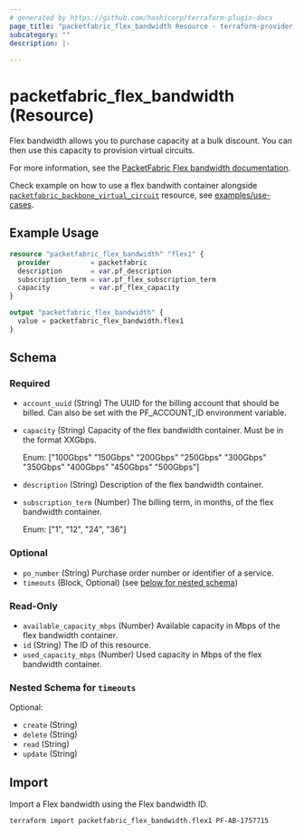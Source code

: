 ```yaml
---
# generated by https://github.com/hashicorp/terraform-plugin-docs
page_title: "packetfabric_flex_bandwidth Resource - terraform-provider-packetfabric"
subcategory: ""
description: |-
  
---
```


# packetfabric_flex_bandwidth (Resource)

Flex bandwidth allows you to purchase capacity at a bulk discount. You can then use this capacity to provision virtual circuits.

For more information, see the [PacketFabric Flex bandwidth documentation](https://docs.packetfabric.com/billing/pages/flex_bandwidth/).

Check example on how to use a flex bandwith container alongside [`packetfabric_backbone_virtual_circuit`](https://registry.terraform.io/providers/PacketFabric/packetfabric/latest/docs/resources/packetfabric_backbone_virtual_circuit) resource, see [examples/use-cases](https://github.com/PacketFabric/terraform-provider-packetfabric/tree/main/examples/use-cases/flex_bandwidth).

## Example Usage

```terraform
resource "packetfabric_flex_bandwidth" "flex1" {
  provider          = packetfabric
  description       = var.pf_description
  subscription_term = var.pf_flex_subscription_term
  capacity          = var.pf_flex_capacity
}

output "packetfabric_flex_bandwidth" {
  value = packetfabric_flex_bandwidth.flex1
}
```

<!-- schema generated by tfplugindocs -->
## Schema

### Required

- `account_uuid` (String) The UUID for the billing account that should be billed. Can also be set with the PF_ACCOUNT_ID environment variable.
- `capacity` (String) Capacity of the flex bandwidth container. Must be in the format XXGbps.

	Enum: ["100Gbps" "150Gbps" "200Gbps" "250Gbps" "300Gbps" "350Gbps" "400Gbps" "450Gbps" "500Gbps"]
- `description` (String) Description of the flex bandwidth container.
- `subscription_term` (Number) The billing term, in months, of the flex bandwidth container.

	Enum: ["1", "12", "24", "36"]

### Optional

- `po_number` (String) Purchase order number or identifier of a service.
- `timeouts` (Block, Optional) (see [below for nested schema](#nestedblock--timeouts))

### Read-Only

- `available_capacity_mbps` (Number) Available capacity in Mbps of the flex bandwidth container.
- `id` (String) The ID of this resource.
- `used_capacity_mbps` (Number) Used capacity in Mbps of the flex bandwidth container.

<a id="nestedblock--timeouts"></a>
### Nested Schema for `timeouts`

Optional:

- `create` (String)
- `delete` (String)
- `read` (String)
- `update` (String)




## Import

Import a Flex bandwidth using the Flex bandwidth ID.

```bash
terraform import packetfabric_flex_bandwidth.flex1 PF-AB-1757715
```
